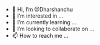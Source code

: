 - 👋 Hi, I’m @Dharshanchu
- 👀 I’m interested in ...
- 🌱 I’m currently learning ...
- 💞️ I’m looking to collaborate on ...
- 📫 How to reach me ...

<!---
Dharshanchu/Dharshanchu is a ✨ special ✨ repository because its `README.md` (this file) appears on your GitHub profile.
You can click the Preview link to take a look at your changes.
--->
